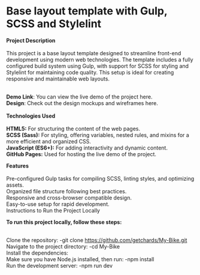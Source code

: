 # Base layout template with Gulp, SCSS and Stylelint

**Project Description** <br><br>
This project is a base layout template designed to streamline front-end development using modern web technologies. The template includes a fully configured build system using Gulp, with support for SCSS for styling and Stylelint for maintaining code quality. This setup is ideal for creating responsive and maintainable web layouts.<br><br>

**Demo Link**: You can view the live demo of the project here.<br>
**Design**: Check out the design mockups and wireframes here.<br><br>
**Technologies Used**<br><br>
**HTML5:** For structuring the content of the web pages.<br>
**SCSS (Sass):** For styling, offering variables, nested rules, and mixins for a more efficient and organized CSS.<br>
**JavaScript (ES6+):** For adding interactivity and dynamic content.<br>
**GitHub Pages:** Used for hosting the live demo of the project.<br>

**Features**<br><br>
Pre-configured Gulp tasks for compiling SCSS, linting styles, and optimizing assets.<br>
Organized file structure following best practices.<br>
Responsive and cross-browser compatible design.<br>
Easy-to-use setup for rapid development.<br>
Instructions to Run the Project Locally<br>

**To run this project locally, follow these steps:**<br><br>

Clone the repository: -git clone https://github.com/getchards/My-Bike.git<br>
Navigate to the project directory: -cd My-Bike<br>
Install the dependencies:<br>
Make sure you have Node.js installed, then run: -npm install<br>
Run the development server: -npm run dev
